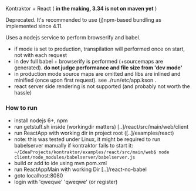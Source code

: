 Kontraktor + React ( **in the making, 3.34 is not on maven yet** )

Deprecated. It's recommended to use (j)npm-based bundling as implemented since 4.11.

Uses a nodejs service to perform browserify and babel.

* if mode is set to production, transpilation will performed once on start, not with each request
* in dev full babel + browserify is performed (+sourcemaps are generated). **do not judge performance and file size from 'dev mode'** 
* in production mode source maps are omitted and libs are inlined and minified (once upon first request).
see ./run/etc/app.kson .
* react server side rendering is not supported (and probably not worth the hassle)

### How to run

* install nodejs 6+, npm
* run getstuff.sh inside (workingdir matters)  [..]/react/src/main/web/client 
* run ReactApp with working dir in project root ([..]/examples/react)
* note: this was tested under Linux, it might be required to run babelserver manually if kontraktor fails to start it:
`~/IdeaProjects/kontraktor/examples/react/src/main/web$ node client/node_modules/babelserver/babelserver.js`
* build or add to ide using mvn pom.xml
* run ReactAppMain with working Dir [..]/react-no-babel
* goto localhost:8080
* login with 'qweqwe' 'qweqwe' (or register)
